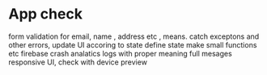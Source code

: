# App check

form validation for email, name , address etc , means.
catch exceptons and other errors, update UI accoring to state 
define state 
make small functions etc 
firebase crash analatics 
logs with proper meaning full mesages 
responsive UI, check with device preview 

